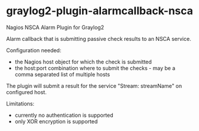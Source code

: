 graylog2-plugin-alarmcallback-nsca
==================================

Nagios NSCA Alarm Plugin for Graylog2

Alarm callback that is submitting passive check results to an NSCA service.

Configuration needed:
- the Nagios host object for which the check is submitted
- the host:port combination where to submit the checks - may be a comma separated list of multiple hosts

The plugin will submit a result for the service "Stream: streamName" on configured host.


Limitations:
- currently no authentication is supported
- only XOR encryption is supported

